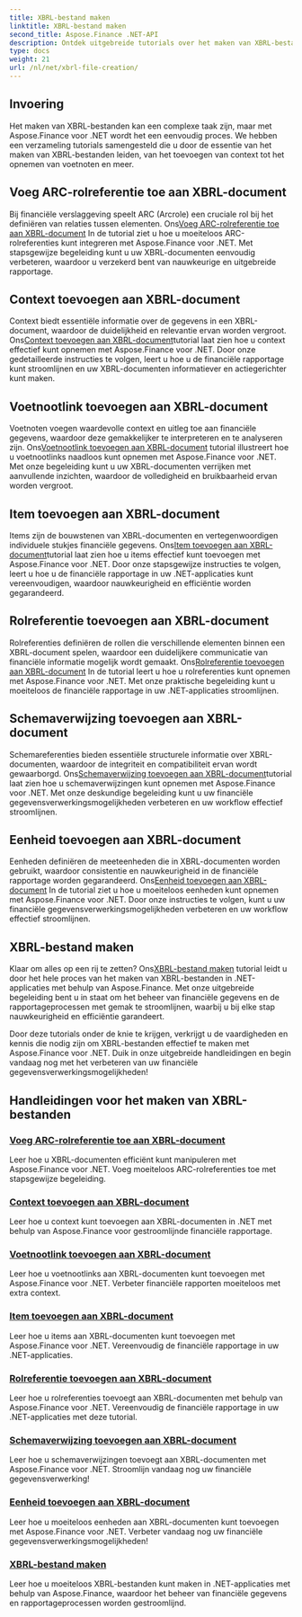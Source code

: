 ```yaml
---
title: XBRL-bestand maken
linktitle: XBRL-bestand maken
second_title: Aspose.Finance .NET-API
description: Ontdek uitgebreide tutorials over het maken van XBRL-bestanden met Aspose.Finance voor .NET. Leer moeiteloos context, voetnoten, items, rollen, schema's en eenheden toe te voegen.
type: docs
weight: 21
url: /nl/net/xbrl-file-creation/
---
```


## Invoering

Het maken van XBRL-bestanden kan een complexe taak zijn, maar met Aspose.Finance voor .NET wordt het een eenvoudig proces. We hebben een verzameling tutorials samengesteld die u door de essentie van het maken van XBRL-bestanden leiden, van het toevoegen van context tot het opnemen van voetnoten en meer.

## Voeg ARC-rolreferentie toe aan XBRL-document

 Bij financiële verslaggeving speelt ARC (Arcrole) een cruciale rol bij het definiëren van relaties tussen elementen. Ons[Voeg ARC-rolreferentie toe aan XBRL-document](./add-arc-role-reference-to-xbrl-document/) In de tutorial ziet u hoe u moeiteloos ARC-rolreferenties kunt integreren met Aspose.Finance voor .NET. Met stapsgewijze begeleiding kunt u uw XBRL-documenten eenvoudig verbeteren, waardoor u verzekerd bent van nauwkeurige en uitgebreide rapportage.

## Context toevoegen aan XBRL-document

 Context biedt essentiële informatie over de gegevens in een XBRL-document, waardoor de duidelijkheid en relevantie ervan worden vergroot. Ons[Context toevoegen aan XBRL-document](./add-context-to-xbrl-document/)tutorial laat zien hoe u context effectief kunt opnemen met Aspose.Finance voor .NET. Door onze gedetailleerde instructies te volgen, leert u hoe u de financiële rapportage kunt stroomlijnen en uw XBRL-documenten informatiever en actiegerichter kunt maken.

## Voetnootlink toevoegen aan XBRL-document

 Voetnoten voegen waardevolle context en uitleg toe aan financiële gegevens, waardoor deze gemakkelijker te interpreteren en te analyseren zijn. Ons[Voetnootlink toevoegen aan XBRL-document](./add-footnote-link-to-xbrl-document/) tutorial illustreert hoe u voetnootlinks naadloos kunt opnemen met Aspose.Finance voor .NET. Met onze begeleiding kunt u uw XBRL-documenten verrijken met aanvullende inzichten, waardoor de volledigheid en bruikbaarheid ervan worden vergroot.

## Item toevoegen aan XBRL-document

 Items zijn de bouwstenen van XBRL-documenten en vertegenwoordigen individuele stukjes financiële gegevens. Ons[Item toevoegen aan XBRL-document](./add-item-to-xbrl-document/)tutorial laat zien hoe u items effectief kunt toevoegen met Aspose.Finance voor .NET. Door onze stapsgewijze instructies te volgen, leert u hoe u de financiële rapportage in uw .NET-applicaties kunt vereenvoudigen, waardoor nauwkeurigheid en efficiëntie worden gegarandeerd.

## Rolreferentie toevoegen aan XBRL-document

 Rolreferenties definiëren de rollen die verschillende elementen binnen een XBRL-document spelen, waardoor een duidelijkere communicatie van financiële informatie mogelijk wordt gemaakt. Ons[Rolreferentie toevoegen aan XBRL-document](./add-role-reference-to-xbrl-document/) In de tutorial leert u hoe u rolreferenties kunt opnemen met Aspose.Finance voor .NET. Met onze praktische begeleiding kunt u moeiteloos de financiële rapportage in uw .NET-applicaties stroomlijnen.

## Schemaverwijzing toevoegen aan XBRL-document

 Schemareferenties bieden essentiële structurele informatie over XBRL-documenten, waardoor de integriteit en compatibiliteit ervan wordt gewaarborgd. Ons[Schemaverwijzing toevoegen aan XBRL-document](./add-schema-reference-to-xbrl-document/)tutorial laat zien hoe u schemaverwijzingen kunt opnemen met Aspose.Finance voor .NET. Met onze deskundige begeleiding kunt u uw financiële gegevensverwerkingsmogelijkheden verbeteren en uw workflow effectief stroomlijnen.

## Eenheid toevoegen aan XBRL-document

 Eenheden definiëren de meeteenheden die in XBRL-documenten worden gebruikt, waardoor consistentie en nauwkeurigheid in de financiële rapportage worden gegarandeerd. Ons[Eenheid toevoegen aan XBRL-document](./add-unit-to-xbrl-document/) In de tutorial ziet u hoe u moeiteloos eenheden kunt opnemen met Aspose.Finance voor .NET. Door onze instructies te volgen, kunt u uw financiële gegevensverwerkingsmogelijkheden verbeteren en uw workflow effectief stroomlijnen.

## XBRL-bestand maken

 Klaar om alles op een rij te zetten? Ons[XBRL-bestand maken](./create-xbrl-file/) tutorial leidt u door het hele proces van het maken van XBRL-bestanden in .NET-applicaties met behulp van Aspose.Finance. Met onze uitgebreide begeleiding bent u in staat om het beheer van financiële gegevens en de rapportageprocessen met gemak te stroomlijnen, waarbij u bij elke stap nauwkeurigheid en efficiëntie garandeert.

Door deze tutorials onder de knie te krijgen, verkrijgt u de vaardigheden en kennis die nodig zijn om XBRL-bestanden effectief te maken met Aspose.Finance voor .NET. Duik in onze uitgebreide handleidingen en begin vandaag nog met het verbeteren van uw financiële gegevensverwerkingsmogelijkheden!
## Handleidingen voor het maken van XBRL-bestanden
### [Voeg ARC-rolreferentie toe aan XBRL-document](./add-arc-role-reference-to-xbrl-document/)
Leer hoe u XBRL-documenten efficiënt kunt manipuleren met Aspose.Finance voor .NET. Voeg moeiteloos ARC-rolreferenties toe met stapsgewijze begeleiding.
### [Context toevoegen aan XBRL-document](./add-context-to-xbrl-document/)
Leer hoe u context kunt toevoegen aan XBRL-documenten in .NET met behulp van Aspose.Finance voor gestroomlijnde financiële rapportage.
### [Voetnootlink toevoegen aan XBRL-document](./add-footnote-link-to-xbrl-document/)
Leer hoe u voetnootlinks aan XBRL-documenten kunt toevoegen met Aspose.Finance voor .NET. Verbeter financiële rapporten moeiteloos met extra context.
### [Item toevoegen aan XBRL-document](./add-item-to-xbrl-document/)
Leer hoe u items aan XBRL-documenten kunt toevoegen met Aspose.Finance voor .NET. Vereenvoudig de financiële rapportage in uw .NET-applicaties.
### [Rolreferentie toevoegen aan XBRL-document](./add-role-reference-to-xbrl-document/)
Leer hoe u rolreferenties toevoegt aan XBRL-documenten met behulp van Aspose.Finance voor .NET. Vereenvoudig de financiële rapportage in uw .NET-applicaties met deze tutorial.
### [Schemaverwijzing toevoegen aan XBRL-document](./add-schema-reference-to-xbrl-document/)
Leer hoe u schemaverwijzingen toevoegt aan XBRL-documenten met Aspose.Finance voor .NET. Stroomlijn vandaag nog uw financiële gegevensverwerking!
### [Eenheid toevoegen aan XBRL-document](./add-unit-to-xbrl-document/)
Leer hoe u moeiteloos eenheden aan XBRL-documenten kunt toevoegen met Aspose.Finance voor .NET. Verbeter vandaag nog uw financiële gegevensverwerkingsmogelijkheden!
### [XBRL-bestand maken](./create-xbrl-file/)
Leer hoe u moeiteloos XBRL-bestanden kunt maken in .NET-applicaties met behulp van Aspose.Finance, waardoor het beheer van financiële gegevens en rapportageprocessen worden gestroomlijnd.